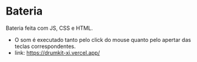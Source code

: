 # Bateria

Bateria feita com JS, CSS e HTML. 

 - O som é executado tanto pelo click do mouse quanto pelo apertar das teclas correspondentes. 
 - link: https://drumkit-xi.vercel.app/

